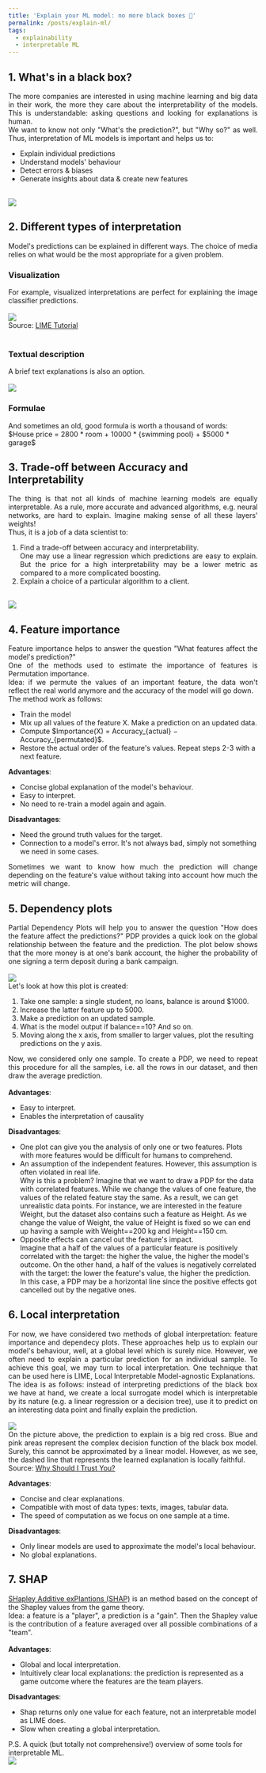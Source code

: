 ```yaml
---
title: 'Explain your ML model: no more black boxes 🎁'
permalink: /posts/explain-ml/
tags:
  - explainability
  - interpretable ML
---
```

<h2>1. What's in a black box?</h2>
<div style="text-align: justify;">The more companies are interested in using machine learning and big data in their work, the more they care about the interpretability of the models. This is understandable: asking questions and looking for explanations is human.</div>
<div style="text-align: justify;">We want to know not only "What's the prediction?", but "Why so?" as well. Thus, interpretation of ML models is important and helps us to:</div>

<ul>
    <li>Explain individual predictions</li>
    <li>Understand models' behaviour</li>
    <li>Detect errors & biases</li>
    <li>Generate insights about data & create new features</li>
</ul>
<br>
<img src="/images/ml-workflow.png">
<br>
<h2>2. Different types of interpretation</h2>
<div style="text-align: justify;">Model's predictions can be explained in different ways. The choice of media relies on what would be the most appropriate for a given problem.</div>
<h3>Visualization</h3>
<div style="text-align: justify;">For example, visualized interpretations are perfect for explaining the image classifier predictions.</div>
<br>
<img src="/images/dog-viz.png">
<div style="text-align: justify;">Source: <a href="https://marcotcr.github.io/lime/tutorials/Tutorial%20-%20images.html"> LIME Tutorial </a></div>
<br>

<h3>Textual description</h3>
<div style="text-align: justify;">A brief text explanations is also an option.</div>
<br>
<img src="/images/text-desc.png">
<br>

<h3>Formulae</h3>
<div style="text-align: justify;">And sometimes an old, good formula is worth a thousand of words:</div>
$House price = 2800 * room + 10000 * {swimming pool} + $5000 * garage$
<br>


<h2>3. Trade-off between Accuracy and Interpretability</h2>
<div style="text-align: justify;">The thing is that not all kinds of machine learning models are equally interpretable. As a rule, more accurate and advanced algorithms, e.g. neural networks, are hard to explain. Imagine making sense of all these layers' weights!</div>

<div style="text-align: justify;">Thus, it is a job of a data scientist to:</div>
<ol>
  <li>Find a trade-off between accuracy and interpretability.</li>

  <div style="text-align: justify;">One may use a linear regression which predictions are easy to explain. But the price for a high interpretability may be a lower metric as compared to a more complicated boosting.</div>
  <li>Explain a choice of a particular algorithm to a client.</li>

</ol>

<br>
<img src="/images/tradeoff.png">
<br>

<h2>4. Feature importance</h2>
<div style="text-align: justify;">Feature importance helps to answer the question "What features affect the model's prediction?"</div>
<div style="text-align: justify;">One of the methods used to estimate the importance of features is Permutation importance.</div>
<div style="text-align: justify;">Idea: if we permute the values of an important feature, the data won't reflect the real world anymore and the accuracy of the model will go down.</div>
<div style="text-align: justify;">The method work as follows:</div>

<ul>
    <li>Train the model</li>
    <li>Mix up all values of the feature X. Make a prediction on an updated data.</li>
    <li>Compute  $Importance(X) = Accuracy_{actual} − Accuracy_{permutated}$.</li>
    <li>Restore the actual order of the feature's values. Repeat steps 2-3 with a next feature.</li>
</ul>

<b>Advantages</b>:

<ul>
    <li>Concise global explanation of the model's behaviour.</li>
    <li>Easy to interpret.</li>
    <li>No need to re-train a model again and again.</li>
</ul>

<b>Disadvantages</b>:
<ul>
  <li>Need the ground truth values for the target.</li>
  <li>Connection to a model's error. It's not always bad, simply not something we need in some cases.</li>
</ul>

<div style="text-align: justify;">Sometimes we want to know how much the prediction will change depending on the feature's value without taking into account how much the metric will change.</div>

<h2>5. Dependency plots</h2>
<div style="text-align: justify;">Partial Dependency Plots will help you to answer the question "How does the feature affect the predictions?" PDP provides a quick look on the global relationship between the feature and the prediction. The plot below shows that the more money is at one's bank account, the higher the probability of one signing a term deposit during a bank campaign.</div>
<br>
<img src="/images/pdp.png">
<br>

<div style="text-align: justify;">Let's look at how this plot is created:</div>
<ol>
  <li>Take one sample: a single student, no loans, balance is around $1000.</li>
  <li>Increase the latter feature up to 5000.</li>
  <li>Make a prediction on an updated sample.</li>
  <li>What is the model output if balance==10? And so on.</li>
  <li>Moving along the x axis, from smaller to larger values, plot the resulting predictions on the y axis.</li>
</ol>


<div style="text-align: justify;">Now, we considered only one sample. To create a PDP, we need to repeat this procedure for all the samples, i.e. all the rows in our dataset, and then draw the average prediction.</div>

<br>
<b>Advantages</b>:

<ul>
    <li>Easy to interpret.</li>
    <li>Enables the interpretation of causality</li>
</ul>

<b>Disadvantages</b>:
<ul>
  <li>One plot can give you the analysis of only one or two features. Plots with more features would be difficult for humans to comprehend.</li>
  <li>An assumption of the independent features. However, this assumption is often violated in real life.</li>
  Why is this a problem? Imagine that we want to draw a PDP for the data with correlated features. While we change the values of one feature, the values of the related feature stay the same. As a result, we can get unrealistic data points. For instance, we are interested in the feature Weight, but the dataset also contains such a feature as Height. As we change the value of Weight, the value of Height is fixed so we can end up having a sample with Weight==200 kg and Height==150 cm.
  <li>Opposite effects can cancel out the feature's impact.</li>
  Imagine that a half of the values of a particular feature is positively correlated with the target: the higher the value, the higher the model's outcome. On the other hand, a half of the values is negatively correlated with the target: the lower the feature's value, the higher the prediction. In this case, a PDP may be a horizontal line since the positive effects got cancelled out by the negative ones.
</ul>

<h2>6. Local interpretation</h2>
<div style="text-align: justify;">For now, we have considered two methods of global interpretation: feature importance and dependecy plots. These approaches help us to explain our model's behaviour, well, at a global level which is surely nice. However, we often need to explain a particular prediction for an individual sample. To achieve this goal, we may turn to local interpretation. One technique that can be used here is LIME, Local Interpretable Model-agnostic Explanations.</div>

<div style="text-align: justify;">The idea is as follows: instead of interpreting predictions of the black box we have at hand, we create a local surrogate model which is interpretable by its nature (e.g. a linear regression or a decision tree), use it to predict on an interesting data point and finally explain the prediction.</div>

<br>
<img src="/images/lime.png">
<br>

<div style="text-align: justify;">On the picture above, the prediction to explain is a big red cross. Blue and pink areas represent the complex decision function of the black box model. Surely, this cannot be approximated by a linear model. However, as we see, the dashed line that represents the learned explanation is locally faithful.</div>
Source: <a href="https://arxiv.org/pdf/1602.04938.pdf">Why Should I Trust You?</a>

<b>Advantages</b>:

<ul>
    <li>Concise and clear explanations.</li>
    <li>Compatible with most of data types: texts, images, tabular data.</li>
    <li>The speed of computation as we focus on one sample at a time.</li>
</ul>

<b>Disadvantages</b>:
<ul>
  <li>Only linear models are used to approximate the model's local behaviour.</li>
  <li>No global explanations.</li>
</ul>


<h2>7. SHAP</h2>
<div style="text-align: justify;"><a href="https://github.com/slundberg/shap">SHapley Additive exPlantions (SHAP)</a> is an method based on the concept of the Shapley values from the game theory.</div>

<div style="text-align: justify;">Idea: a feature is a "player", a prediction is a "gain". Then the Shapley value is the contribution of a feature averaged over all possible combinations of a "team".</div>
<br>
<b>Advantages</b>:

<ul>
    <li>Global and local interpretation.</li>
    <li>Intuitively clear local explanations: the prediction is represented as a game outcome where the features are the team players.</li>
</ul>

<b>Disadvantages</b>:
<ul>
  <li>Shap returns only one value for each feature, not an interpretable model as LIME does.</li>
  <li>Slow when creating a global interpretation.</li>
</ul>

P.S. A quick (but totally not comprehensive!) overview of some tools for interpretable ML.
<br>
<img src="/images/interpret_overview.png">
<br>
